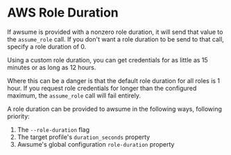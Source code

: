 # AWS Role Duration

If awsume is provided with a nonzero role duration, it will send that value to the `assume_role` call. If you don't want a role duration to be send to that call, specify a role duration of 0.

Using a custom role duration, you can get credentials for as little as 15 minutes or as long as 12 hours.

Where this can be a danger is that the default role duration for all roles is 1 hour. If you request role credentials for longer than the configured maximum, the `assume_role` call will fail entirely.

A role duration can be provided to awsume in the following ways, following priority:

1. The `--role-duration` flag
2. The target profile's `duration_seconds` property
3. Awsume's global configuration `role-duration` property
